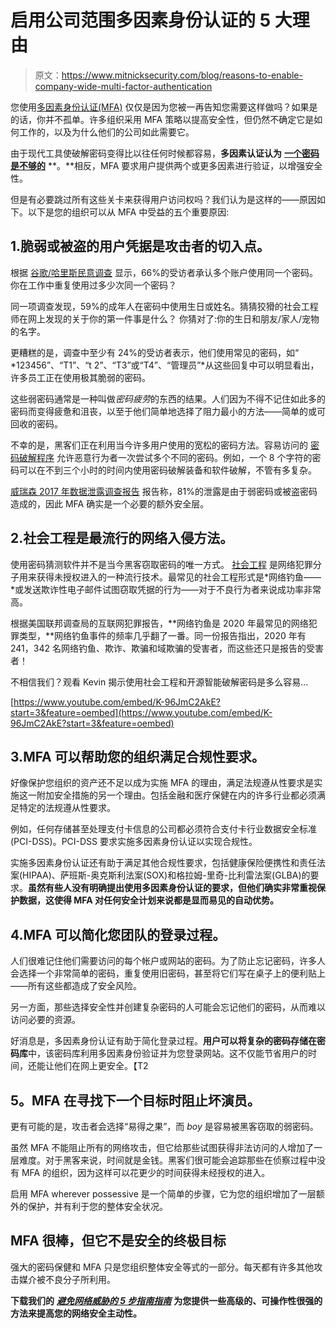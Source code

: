 # 启用公司范围多因素身份认证的 5 大理由

> 原文：<https://www.mitnicksecurity.com/blog/reasons-to-enable-company-wide-multi-factor-authentication>

您使用[多因素身份认证(MFA)](https://www.mitnicksecurity.com/blog/what-is-multi-factor-authentication-how-does-it-work) 仅仅是因为您被一再告知您需要这样做吗？如果是的话，你并不孤单。许多组织采用 MFA 策略以提高安全性，但仍然不确定它是如何工作的，以及为什么他们的公司如此需要它。

由于现代工具使破解密码变得比以往任何时候都容易，**多因素认证认为** [**一个密码是不够的**](https://www.mitnicksecurity.com/blog/8-password-security-tips-from-kevin-mitnick-for-better-login-protection) **。**相反，MFA 要求用户提供两个或更多因素进行验证，以增强安全性。

但是有必要跳过所有这些关卡来获得用户访问权吗？我们认为是这样的——原因如下。以下是您的组织可以从 MFA 中受益的五个重要原因:

## 1.脆弱或被盗的用户凭据是攻击者的切入点。

根据 [谷歌/哈里斯民意调查](https://storage.googleapis.com/gweb-uniblog-publish-prod/documents/PasswordCheckup-HarrisPoll-InfographicFINAL.pdf) 显示，66%的受访者承认多个账户使用同一个密码。你在工作中重复使用过多少次同一个密码？

同一项调查发现，59%的成年人在密码中使用生日或姓名。猜猜狡猾的社会工程师在网上发现的关于你的第一件事是什么？ 你猜对了:你的生日和朋友/家人/宠物的名字。

更糟糕的是，调查中至少有 24%的受访者表示，他们使用常见的密码，如“ *123456”、“T1”、“t 2”、“T3”或“T4”、“管理员”*从这些回复中可以明显看出，许多员工正在使用极其脆弱的密码。

这些弱密码通常是一种叫做*密码疲劳*的东西的结果。人们因为不得不记住如此多的密码而变得疲惫和沮丧，以至于他们简单地选择了阻力最小的方法——简单的或可回收的密码。

不幸的是，黑客们正在利用当今许多用户使用的宽松的密码方法。容易访问的 [密码破解程序](https://www.mitnicksecurity.com/blog/5-common-hacking-techniques-for-2020) 允许恶意行为者一次尝试多个不同的密码。例如，一个 8 个字符的密码可以在不到三个小时的时间内使用密码破解装备和软件破解，不管有多复杂。

[威瑞森 2017 年数据泄露调查报告](https://www.verizondigitalmedia.com/blog/2017-verizon-data-breach-investigations-report/) 报告称，81%的泄露是由于弱密码或被盗密码造成的，因此 MFA 确实是一个必要的额外安全层。

## 2.社会工程是最流行的网络入侵方法。

使用密码猜测软件并不是当今黑客窃取密码的唯一方式。 [社会工程](https://www.mitnicksecurity.com/blog/social-engineering-attacks) 是网络犯罪分子用来获得未授权进入的一种流行技术。最常见的社会工程形式是*网络钓鱼——*或发送欺诈性电子邮件试图窃取凭据的行为——对于不良行为者来说成功率非常高。

根据美国联邦调查局的互联网犯罪报告，[](https://www.ic3.gov/Media/PDF/AnnualReport/2020_IC3Report.pdf)**网络钓鱼是 2020 年最常见的网络犯罪类型，**网络钓鱼事件的频率几乎翻了一番。同一份报告指出，2020 年有 241，342 名网络钓鱼、欺诈、欺骗和域欺骗的受害者，而这些还只是报告的受害者！

不相信我们？观看 Kevin 揭示使用社会工程和开源智能破解密码是多么容易...

[https://www.youtube.com/embed/K-96JmC2AkE?start=3&feature=oembed](https://www.youtube.com/embed/K-96JmC2AkE?start=3&feature=oembed)

## 3.MFA 可以帮助您的组织满足合规性要求。

好像保护您组织的资产还不足以成为实施 MFA 的理由，满足法规遵从性要求是实施这一附加安全措施的另一个理由。包括金融和医疗保健在内的许多行业都必须满足特定的法规遵从性要求。

例如，任何存储甚至处理支付卡信息的公司都必须符合支付卡行业数据安全标准(PCI-DSS)。PCI-DSS 要求实施多因素身份认证以实现合规性。

实施多因素身份认证还有助于满足其他合规性要求，包括健康保险便携性和责任法案(HIPAA)、萨班斯-奥克斯利法案(SOX)和格拉姆-里奇-比利雷法案(GLBA)的要求。**虽然有些人没有明确提出使用多因素身份认证的要求，但他们确实非常重视保护数据，这使得 MFA 对任何安全计划来说都是显而易见的自动优势。**

## 4.MFA 可以简化您团队的登录过程。

人们很难记住他们需要访问的每个帐户或网站的密码。为了防止忘记密码，许多人会选择一个非常简单的密码，重复使用旧密码，甚至将它们写在桌子上的便利贴上——所有这些都造成了安全风险。

另一方面，那些选择安全性并创建复杂密码的人可能会忘记他们的密码，从而难以访问必要的资源。

好消息是，多因素身份认证有助于简化登录过程。**用户可以将复杂的密码存储在密码库**中，该密码库利用多因素身份验证并为您登录网站。这不仅能节省用户的时间，还能让他们在网上更安全。【T2

## 5。MFA 在寻找下一个目标时阻止坏演员。

更有可能的是，攻击者会选择“易得之果”，而 *boy* 是容易被黑客窃取的弱密码。

虽然 MFA 不能阻止所有的网络攻击，但它给那些试图获得非法访问的人增加了一层难度。对于黑客来说，时间就是金钱。黑客们很可能会追踪那些在侦察过程中没有 MFA 的组织，因为这样可以花更少的时间获得未经授权的进入。

启用 MFA wherever possessive 是一个简单的步骤，它为您的组织增加了一层额外的保护，并有利于您的整体安全状况。

## MFA 很棒，但它不是安全的终极目标

强大的密码保健和 MFA 只是您组织整体安全等式的一部分。每天都有许多其他攻击媒介被不良分子所利用。

**下载我们的** [***避免网络威胁的 5 步指南指南***](https://www.mitnicksecurity.com/lp-easy-steps-to-avoid-cyber-threats) **为您提供一些高级的、可操作性很强的方法来提高您的网络安全主动性。**